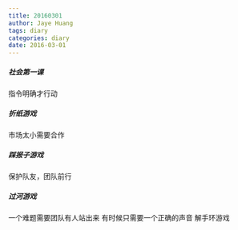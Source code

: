 ```yaml
---
title: 20160301
author: Jaye Huang
tags: diary
categories: diary
date: 2016-03-01
---
```


##### 社会第一课

指令明确才行动

##### 折纸游戏

市场太小需要合作

##### 踩报子游戏

保护队友，团队前行

##### 过河游戏

一个难题需要团队有人站出来
有时候只需要一个正确的声音
解手环游戏
